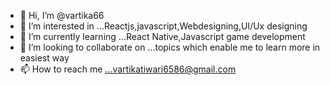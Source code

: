 - 👋 Hi, I’m @vartika66
- 👀 I’m interested in ...Reactjs,javascript,Webdesigning,UI/Ux designing
- 🌱 I’m currently learning ...React Native,Javascript game development
- 💞️ I’m looking to collaborate on ...topics which enable me to learn more in easiest way
- 📫 How to reach me ...vartikatiwari6586@gmail.com

<!---
vartika66/vartika66 is a ✨ special ✨ repository because its `README.md` (this file) appears on your GitHub profile.
You can click the Preview link to take a look at your changes.
--->
